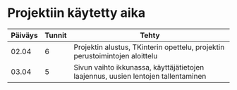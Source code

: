 # Projektiin käytetty aika

| Päiväys | Tunnit | Tehty                                                                             |
| ------- | ------ | --------------------------------------------------------------------------------- |
| 02.04   | 6      | Projektin alustus, TKinterin opettelu, projektin perustoimintojen aloittelu       |
| 03.04   | 5      | Sivun vaihto ikkunassa, käyttäjätietojen laajennus, uusien lentojen tallentaminen |

